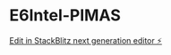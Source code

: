 # E6Intel-PIMAS

[Edit in StackBlitz next generation editor ⚡️](https://stackblitz.com/~/github.com/jayelbiz/E6Intel-PIMAS)